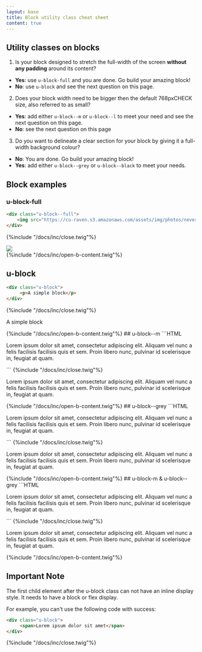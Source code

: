 ```yaml
---
layout: base
title: Block utility class cheat sheet
content: true
---
```

## Utility classes on blocks

1. Is your block designed to stretch the full-width of the screen **without any padding** around its content?

- **Yes**: use `u-block-full` and you are done. Go build your amazing block!
- **No**: use `u-block` and see the next question on this page.

2. Does your block width need to be bigger then the default 768pxCHECK size, also referred to as small?

- **Yes**: add either `u-block--m` or `u-block--l` to meet your need and see the next question on this page.
- **No**: see the next question on this page

3. Do you want to delineate a clear section for your block by giving it a full-width background colour?
- **No**: You are done. Go build your amazing block!
- **Yes**: add either `u-block--grey` or `u-block--black` to meet your needs.

## Block examples

### u-block-full

```HTML
<div class="u-block--full">
    <img src="https://cu-raven.s3.amazonaws.com/assets/img/photos/nevermore.jpg"/>
</div>
```
{%include "/docs/inc/close.twig"%}
<div class="u-block--full">
    <img src="https://cu-raven.s3.amazonaws.com/assets/img/photos/nevermore.jpg"/>
</div>
{%include "/docs/inc/open-b-content.twig"%}

## u-block
```HTML
<div class="u-block">
     <p>A simple block</p>
</div>
```
{%include "/docs/inc/close.twig"%}
<div class="u-block">
     <p>A simple block</p>
</div>
{%include "/docs/inc/open-b-content.twig"%}
## u-block--m
```HTML
<div class="u-block u-block--m">
     <p>Lorem ipsum dolor sit amet, consectetur adipiscing elit. Aliquam vel nunc a felis facilisis facilisis quis et sem. Proin libero nunc, pulvinar id scelerisque in, feugiat at quam.</p>
</div>
```
{%include "/docs/inc/close.twig"%}
<div class="u-block u-block--m">
     <p>Lorem ipsum dolor sit amet, consectetur adipiscing elit. Aliquam vel nunc a felis facilisis facilisis quis et sem. Proin libero nunc, pulvinar id scelerisque in, feugiat at quam.</p>
      </div>
{%include "/docs/inc/open-b-content.twig"%}
## u-block--grey
```HTML
<div class="u-block u-block--grey">
     <p>Lorem ipsum dolor sit amet, consectetur adipiscing elit. Aliquam vel nunc a felis facilisis facilisis quis et sem. Proin libero nunc, pulvinar id scelerisque in, feugiat at quam. </p>
</div>
```
{%include "/docs/inc/close.twig"%}
<div class="u-block u-block--grey">
     <p>Lorem ipsum dolor sit amet, consectetur adipiscing elit. Aliquam vel nunc a felis facilisis facilisis quis et sem. Proin libero nunc, pulvinar id scelerisque in, feugiat at quam. </p>
</div>
{%include "/docs/inc/open-b-content.twig"%}
## u-block-m & u-block--grey
```HTML
<div class="u-block u-block--m u-block--grey">
     <p>Lorem ipsum dolor sit amet, consectetur adipiscing elit. Aliquam vel nunc a felis facilisis facilisis quis et sem. Proin libero nunc, pulvinar id scelerisque in, feugiat at quam. </p>
</div>
```
{%include "/docs/inc/close.twig"%}
<div class="u-block u-block--m u-block--grey">
     <p>Lorem ipsum dolor sit amet, consectetur adipiscing elit. Aliquam vel nunc a felis facilisis facilisis quis et sem. Proin libero nunc, pulvinar id scelerisque in, feugiat at quam.</p>
</div>
{%include "/docs/inc/open-b-content.twig"%}

## Important Note

The first child element after the u-block class can not have an inline display style. It needs to have a block or flex display.

For example, you can't use the following code with success:

```HTML
<div class="u-block">
     <span>Lorem ipsum dolor sit amet</span>
</div>
```



{%include "/docs/inc/close.twig"%}












